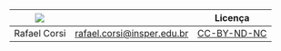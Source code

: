 |   ![](https://www.insper.edu.br/wp-content/themes/insper_responsive/images/insper-preto.png) 	|  	|  Licença |   	
|---	|---	|---	|
|  Rafael Corsi   	|  rafael.corsi@insper.edu.br	|    [CC-BY-ND-NC](https://creativecommons.org/licenses/by-nc-nd/3.0/br/)	|  

